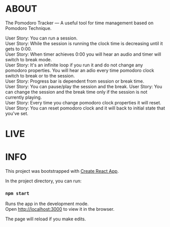 # ABOUT
The Pomodoro Tracker — A useful tool for time management based on Pomodoro Technique.<br />

User Story: You can run a session. <br />
User Story: While the session is running the clock time is decreasing until it gets to 0:00. <br />
User Story: When timer achieves 0:00 you will hear an audio and timer will switch to break mode. <br />
User Story: It's an infinite loop if you run it and do not change any pomodoro properties. You will hear an adio every time pomodoro clock switch to break or to the session. <br />
User Story: Progress bar is dependent from session or break time. <br />
User Story: You can pause/play the session and the break. 
User Story: You can change the session and the break time only if the session is not currently playing. <br />
User Story: Every time you change pomodoro clock properties it will reset.
User Story: You can reset pomodoro clock and it will back to initial state that you've set. <br />

# LIVE


# INFO
This project was bootstrapped with [Create React App](https://github.com/facebook/create-react-app).

In the project directory, you can run:

### `npm start`

Runs the app in the development mode.<br>
Open [http://localhost:3000](http://localhost:3000) to view it in the browser.

The page will reload if you make edits.<br>